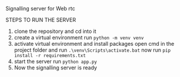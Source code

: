 Signalling server for Web rtc

STEPS TO RUN THE SERVER

1. clone the repository and cd into it
2. create a virtual environment
   run `python -m venv venv`
3. activate virtual environment and install packages
   open cmd in the project folder and run `.\venv\Scripts\activate.bat`
   now run `pip install -r requirements.txt`
4. start the server
   run `python app.py`
5. Now the signalling server is ready
